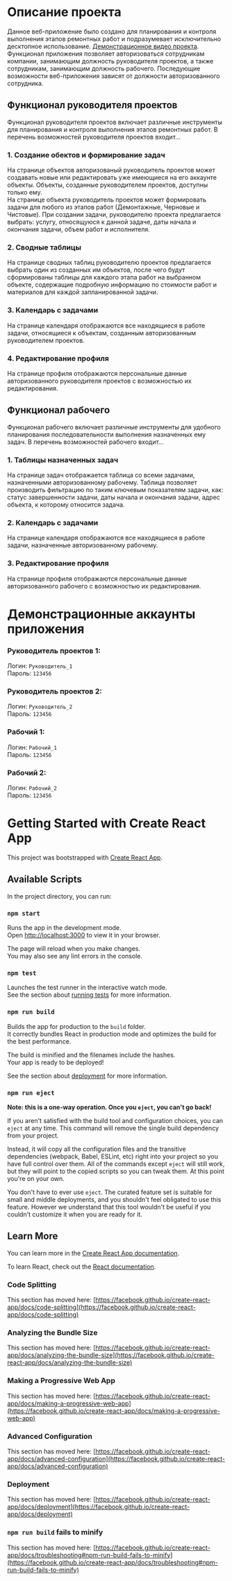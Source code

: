 # Описание проекта

Данное веб-приложение было создано для планирования и контроля выполнения этапов ремонтных работ и подразумевает исключительно десктопное использование. [Демонстрационное видео проекта](https://www.youtube.com/watch?v=z1PkZ4oKhV8&ab_channel=DaniilNour).  
Функционал приложения позволяет авторизоваться сотрудникам компании, занимающим должность руководителя проектов, а также сотрудникам, занимающим должность рабочего. Последующие возможности веб-приложения зависят от должности авторизованного сотрудника.  

## Функционал руководителя проектов

Функционал руководителя проектов включает различные инструменты для планирования и контроля выполнения этапов ремонтных работ. В перечень возможностей руководителя проектов входит...

### 1. Создание обектов и формирование задач

На странице объектов авторизованый руководитель проектов может создавать новые или редактировать уже имеющиеся на его аккаунте объекты. Объекты, созданные руководителем проектов, доступны только ему.  
На странице объекта руководитель проектов может формировать задачи для любого из этапов работ (Демонтажные, Черновые и Чистовые). При создании задачи, руководителю проекта предлагается выбрать: услугу, относящуюся к данной задаче, даты начала и окончания задачи, объем работ и исполнителя.

### 2. Сводные таблицы

На странице сводных таблиц руководителю проектов предлагается выбрать один из созданных им объектов, после чего будут сформированы таблицы для каждого этапа работ на выбранном объекте, содержащие подробную информацию по стоимости работ и материалов для каждой запланированной задачи.

### 3. Календарь с задачами

На странице календаря отображаются все находящиеся в работе задачи, относящиеся к объектам, созданным авторизованным руководителем проектов. 

### 4. Редактирование профиля

На странице профиля отображаются персональные данные авторизованного руководителя проектов с возможностью их редактирования.

## Функционал рабочего

Функционал рабочего включает различные инструменты для удобного планирования последовательности выполнения назначенных ему задач. В перечень возможностей рабочего входит...

### 1. Таблицы назначенных задач

На странице задач отображается таблица со всеми задачами, назначенными авторизованному рабочему. Таблица позволяет производить фильтрацию по таким ключевым показателям задачи, как: статус завершенности задачи, даты начала и окончания задачи, адрес объекта, к которому относится задача.

### 2. Календарь с задачами

На странице календаря отображаются все находящиеся в работе задачи, назначенные авторизованному рабочему. 

### 3. Редактирование профиля

На странице профиля отображаются персональные данные авторизованного рабочего с возможностью их редактирования.

# Демонстрационные аккаунты приложения

### Руководитель проектов 1:

Логин: `Руководитель_1`  
Пароль: `123456`

### Руководитель проектов 2:

Логин: `Руководитель_2`  
Пароль: `123456`

### Рабочий 1:

Логин: `Рабочий_1`  
Пароль: `123456`

### Рабочий 2:

Логин: `Рабочий_2`  
Пароль: `123456`

# Getting Started with Create React App

This project was bootstrapped with [Create React App](https://github.com/facebook/create-react-app).

## Available Scripts

In the project directory, you can run:

### `npm start`

Runs the app in the development mode.\
Open [http://localhost:3000](http://localhost:3000) to view it in your browser.

The page will reload when you make changes.\
You may also see any lint errors in the console.

### `npm test`

Launches the test runner in the interactive watch mode.\
See the section about [running tests](https://facebook.github.io/create-react-app/docs/running-tests) for more information.

### `npm run build`

Builds the app for production to the `build` folder.\
It correctly bundles React in production mode and optimizes the build for the best performance.

The build is minified and the filenames include the hashes.\
Your app is ready to be deployed!

See the section about [deployment](https://facebook.github.io/create-react-app/docs/deployment) for more information.

### `npm run eject`

**Note: this is a one-way operation. Once you `eject`, you can't go back!**

If you aren't satisfied with the build tool and configuration choices, you can `eject` at any time. This command will remove the single build dependency from your project.

Instead, it will copy all the configuration files and the transitive dependencies (webpack, Babel, ESLint, etc) right into your project so you have full control over them. All of the commands except `eject` will still work, but they will point to the copied scripts so you can tweak them. At this point you're on your own.

You don't have to ever use `eject`. The curated feature set is suitable for small and middle deployments, and you shouldn't feel obligated to use this feature. However we understand that this tool wouldn't be useful if you couldn't customize it when you are ready for it.

## Learn More

You can learn more in the [Create React App documentation](https://facebook.github.io/create-react-app/docs/getting-started).

To learn React, check out the [React documentation](https://reactjs.org/).

### Code Splitting

This section has moved here: [https://facebook.github.io/create-react-app/docs/code-splitting](https://facebook.github.io/create-react-app/docs/code-splitting)

### Analyzing the Bundle Size

This section has moved here: [https://facebook.github.io/create-react-app/docs/analyzing-the-bundle-size](https://facebook.github.io/create-react-app/docs/analyzing-the-bundle-size)

### Making a Progressive Web App

This section has moved here: [https://facebook.github.io/create-react-app/docs/making-a-progressive-web-app](https://facebook.github.io/create-react-app/docs/making-a-progressive-web-app)

### Advanced Configuration

This section has moved here: [https://facebook.github.io/create-react-app/docs/advanced-configuration](https://facebook.github.io/create-react-app/docs/advanced-configuration)

### Deployment

This section has moved here: [https://facebook.github.io/create-react-app/docs/deployment](https://facebook.github.io/create-react-app/docs/deployment)

### `npm run build` fails to minify

This section has moved here: [https://facebook.github.io/create-react-app/docs/troubleshooting#npm-run-build-fails-to-minify](https://facebook.github.io/create-react-app/docs/troubleshooting#npm-run-build-fails-to-minify)
